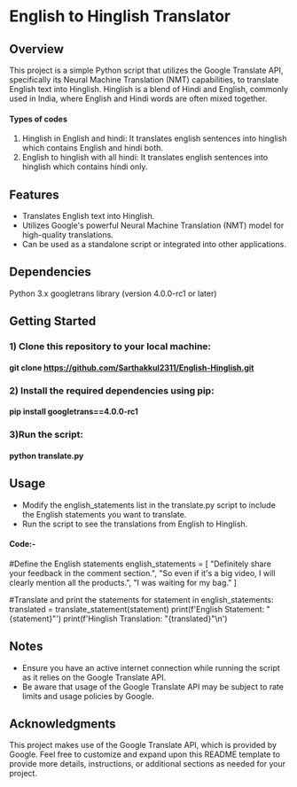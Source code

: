 # English to Hinglish Translator

## Overview
This project is a simple Python script that utilizes the Google Translate API, specifically its Neural Machine Translation (NMT) capabilities, to translate English text into Hinglish. Hinglish is a blend of Hindi and English, commonly used in India, where English and Hindi words are often mixed together.

#### Types of codes 
1) Hinglish in English and hindi: It translates english sentences into hinglish which contains English and hindi both.
2) English to hinglish with all hindi: It translates english sentences into hinglish which contains hindi only.

## Features
 - Translates English text into Hinglish.
 - Utilizes Google's powerful Neural Machine Translation (NMT) model for high-quality translations.
 - Can be used as a standalone script or integrated into other applications.

## Dependencies
Python 3.x
googletrans library (version 4.0.0-rc1 or later)


## Getting Started
### 1) Clone this repository to your local machine:
#### git clone https://github.com/Sarthakkul2311/English-Hinglish.git

### 2) Install the required dependencies using pip:
#### pip install googletrans==4.0.0-rc1

### 3)Run the script:
#### python translate.py

## Usage
 - Modify the english_statements list in the translate.py script to include the English statements you want to translate.
 - Run the script to see the translations from English to Hinglish.

#### Code:-
#Define the English statements
english_statements = [
    "Definitely share your feedback in the comment section.",
    "So even if it's a big video, I will clearly mention all the products.",
    "I was waiting for my bag."
]

#Translate and print the statements
for statement in english_statements:
    translated = translate_statement(statement)
    print(f'English Statement: "{statement}"')
    print(f'Hinglish Translation: "{translated}"\n')

## Notes
 - Ensure you have an active internet connection while running the script as it relies on the Google Translate API.
 - Be aware that usage of the Google Translate API may be subject to rate limits and usage policies by Google.

## Acknowledgments
This project makes use of the Google Translate API, which is provided by Google.
Feel free to customize and expand upon this README template to provide more details, instructions, or additional sections as needed for your project.

